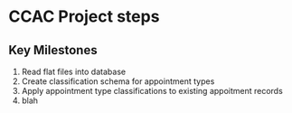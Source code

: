 # CCAC Project steps

## Key Milestones
1. Read flat files into database
2. Create classification schema for appointment types
3. Apply appointment type classifications to existing appoitment records
4. blah